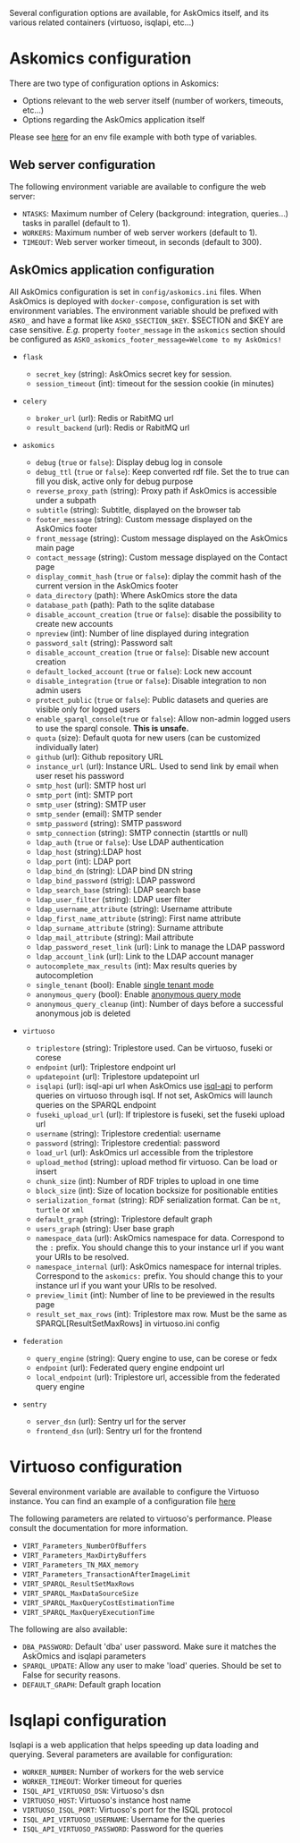 Several configuration options are available, for AskOmics itself, and its various related containers (virtuoso, isqlapi, etc...)

# Askomics configuration

There are two type of configuration options in Askomics:

- Options relevant to the web server itself (number of workers, timeouts, etc...)
- Options regarding the AskOmics application itself

Please see [here](https://github.com/askomics/flaskomics-docker-compose/blob/master/federated/askomics.env) for an env file example with both type of variables.

## Web server configuration

The following environment variable are available to configure the web server:

- `NTASKS`: Maximum number of Celery (background: integration, queries...) tasks in parallel (default to 1).
- `WORKERS`: Maximum number of web server workers (default to 1).
- `TIMEOUT`: Web server worker timeout, in seconds (default to 300).

## AskOmics application configuration

All AskOmics configuration is set in `config/askomics.ini` files. When AskOmics is deployed with `docker-compose`, configuration is set with environment variables. The environment variable should be prefixed with `ASKO_` and have a format like `ASKO_$SECTION_$KEY`. $SECTION and $KEY are case sensitive. *E.g.* property `footer_message` in the `askomics` section should be configured as `ASKO_askomics_footer_message=Welcome to my AskOmics!`

- `flask`

    - `secret_key` (string): AskOmics secret key for session.
    - `session_timeout` (int): timeout for the session cookie (in minutes)

- `celery`

    - `broker_url` (url): Redis or RabitMQ url
    - `result_backend` (url): Redis or RabitMQ url

- `askomics`

    - `debug` (`true` or `false`): Display debug log in console
    - `debug_ttl` (`true` or `false`): Keep converted rdf file. Set the to true can fill you disk, active only for debug purpose
    - `reverse_proxy_path` (string): Proxy path if AskOmics is accessible under a subpath
    - `subtitle` (string): Subtitle, displayed on the browser tab
    - `footer_message` (string): Custom message displayed on the AskOmics footer
    - `front_message` (string): Custom message displayed on the AskOmics main page
    - `contact_message` (string): Custom message displayed on the Contact page
    - `display_commit_hash` (`true` or `false`): diplay the commit hash of the current version in the AskOmics footer
    - `data_directory` (path): Where AskOmics store the data
    - `database_path` (path): Path to the sqlite database
    - `disable_account_creation` (`true` or `false`): disable the possibility to create new accounts
    - `npreview` (int): Number of line displayed during integration
    - `password_salt` (string): Password salt
    - `disable_account_creation` (`true` or `false`): Disable new account creation
    - `default_locked_account` (`true` or `false`): Lock new account
    - `disable_integration` (`true` or `false`): Disable integration to non admin users
    - `protect_public` (`true` or `false`): Public datasets and queries are visible only for logged users
    - `enable_sparql_console`(`true` or `false`): Allow non-admin logged users to use the sparql console. **This is unsafe.**
    - `quota` (size): Default quota for new users (can be customized individually later)
    - `github` (url): Github repository URL
    - `instance_url` (url): Instance URL. Used to send link by email when user reset his password
    - `smtp_host` (url): SMTP host url
    - `smtp_port` (int): SMTP port
    - `smtp_user` (string): SMTP user
    - `smtp_sender` (email): SMTP sender
    - `smtp_password` (string): SMTP password
    - `smtp_connection` (string): SMTP connectin (starttls or null)
    - `ldap_auth` (`true` or `false`): Use LDAP authentication
    - `ldap_host` (string):LDAP host
    - `ldap_port` (int): LDAP port
    - `ldap_bind_dn` (string): LDAP bind DN string
    - `ldap_bind_password` (strig): LDAP password
    - `ldap_search_base` (string): LDAP search base
    - `ldap_user_filter` (string): LDAP user filter
    - `ldap_username_attribute` (string): Username attribute
    - `ldap_first_name_attribute` (string): First name attribute
    - `ldap_surname_attribute` (string): Surname attribute
    - `ldap_mail_attribute` (string): Mail attribute
    - `ldap_password_reset_link` (url): Link to manage the LDAP password
    - `ldap_account_link` (url): Link to the LDAP account manager
    - `autocomplete_max_results` (int): Max results queries by autocompletion
    - `single_tenant` (bool): Enable [single tenant mode](/manage/#single-tenant-mode)
    - `anonymous_query` (bool): Enable [anonymous query mode](/manage/#anonymous-query)
    - `anonymous_query_cleanup` (int): Number of days before a successful anonymous job is deleted

- `virtuoso`

    - `triplestore` (string): Triplestore used. Can be virtuoso, fuseki or corese
    - `endpoint` (url): Triplestore endpoint url
    - `updatepoint` (url): Triplestore updatepoint url
    - `isqlapi` (url): isql-api url when AskOmics use [isql-api](http://github.com/xgaia/isql-api) to perform queries on virtuoso through isql. If not set, AskOmics will launch queries on the SPARQL endpoint
    - `fuseki_upload_url` (url): If triplestore is fuseki, set the fuseki upload url
    - `username` (string): Triplestore credential: username
    - `password` (string): Triplestore credential: password
    - `load_url` (url): AskOmics url accessible from the triplestore
    - `upload_method` (string): upload method fir virtuoso. Can be load or insert
    - `chunk_size` (int): Number of RDF triples to upload in one time
    - `block_size` (int): Size of location bocksize for positionable entities
    - `serialization_format` (string): RDF serialization format. Can be `nt`, `turtle` or `xml`
    - `default_graph` (string): Triplestore default graph
    - `users_graph` (string): User base graph
    - `namespace_data` (url): AskOmics namespace for data. Correspond to the `:` prefix. You should change this to your instance url if you want your URIs to be resolved.
    - `namespace_internal` (url): AskOmics namespace for internal triples. Correspond to the `askomics:` prefix. You should change this to your instance url if you want your URIs to be resolved.
    - `preview_limit` (int): Number of line to be previewed in the results page
    - `result_set_max_rows` (int): Triplestore max row. Must be the same as SPARQL[ResultSetMaxRows] in virtuoso.ini config

- `federation`

    - `query_engine` (string): Query engine to use, can be corese or fedx
    - `endpoint` (url): Federated query engine endpoint url
    - `local_endpoint` (url): Triplestore url, accessible from the federated query engine

- `sentry`

    - `server_dsn` (url): Sentry url for the server
    - `frontend_dsn` (url): Sentry url for the frontend

# Virtuoso configuration

Several environment variable are available to configure the Virtuoso instance.
You can find an example of a configuration file [here](https://github.com/askomics/flaskomics-docker-compose/blob/master/standalone/virtuoso.env)

The following parameters are related to virtuoso's performance. Please consult the documentation for more information.

- `VIRT_Parameters_NumberOfBuffers`
- `VIRT_Parameters_MaxDirtyBuffers`
- `VIRT_Parameters_TN_MAX_memory`
- `VIRT_Parameters_TransactionAfterImageLimit`
- `VIRT_SPARQL_ResultSetMaxRows`
- `VIRT_SPARQL_MaxDataSourceSize`
- `VIRT_SPARQL_MaxQueryCostEstimationTime`
- `VIRT_SPARQL_MaxQueryExecutionTime`

The following are also available:

- `DBA_PASSWORD`: Default 'dba' user password. Make sure it matches the AskOmics and isqlapi parameters
- `SPARQL_UPDATE`: Allow any user to make 'load' queries. Should be set to False for security reasons.
- `DEFAULT_GRAPH`: Default graph location

# Isqlapi configuration

Isqlapi is a web application that helps speeding up data loading and querying. Several parameters are available for configuration:

- `WORKER_NUMBER`: Number of workers for the web service
- `WORKER_TIMEOUT`: Worker timeout for queries
- `ISQL_API_VIRTUOSO_DSN`: Virtuoso's dsn
- `VIRTUOSO_HOST`: Virtuoso's instance host name
- `VIRTUOSO_ISQL_PORT`: Virtuoso's port for the ISQL protocol
- `ISQL_API_VIRTUOSO_USERNAME`: Username for the queries
- `ISQL_API_VIRTUOSO_PASSWORD`: Password for the queries

